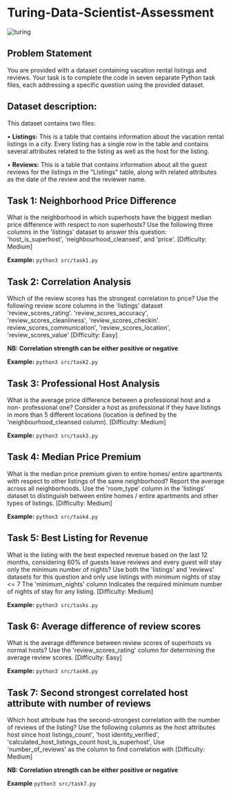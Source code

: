 # Turing-Data-Scientist-Assessment
![turing](https://github.com/user-attachments/assets/f92719f1-c65e-4d5c-8c47-2d0b4aa32b94)

## Problem Statement
You are provided with a dataset containing vacation rental listings and reviews. Your task is to complete the code in seven separate Python task files, each addressing a specific question using the provided dataset.

## Dataset description:
This dataset contains two files:

• **Listings:** This is a table that contains information about the vacation rental listings in a city. Every listing has a single row in the table and contains several attributes related to the listing as well as the host for the listing.

• **Reviews:** This is a table that contains information about all the guest reviews for the listings in the "Listings" table, along with related attributes as the date of the review and the reviewer name.

## Task 1: Neighborhood Price Difference

What is the neighborhood in which superhosts have the biggest median price difference with respect to non superhosts? Use the following three columns in the 'listings' dataset to answer this question: 'host_is_superhost', 'neighbourhood_cleansed', and 'price'. [Difficulty: Medium]

**Example:**
```python3 src/task1.py```

## Task 2: Correlation Analysis

Which of the review scores has the strongest correlation to price? Use the following review score columns in the 'listings' dataset 'review_scores_rating'. 'review_scores_accuracy', 'review_scores_cleanliness', 'review_scores_checkin'. review_scores_communication', 'review_scores_location', 'review_scores_value' [Difficulty: Easy]

**NB: Correlation strength can be either positive or negative**

**Example:**
```python3 src/task2.py```

## Task 3: Professional Host Analysis

What is the average price difference between a professional host and a non- professional one? Consider a host as professional if they have listings in more than 5 different locations (location is defined by the 'neighbourhood_cleansed column). [Difficulty: Medium]

**Example:**
```python3 src/task3.py```

## Task 4: Median Price Premium

What is the median price premium given to entire homes/ entire apartments with respect to other listings of the same neighborhood? Report the average across all neighborhoods. Use the 'room_type' column in the 'listings' dataset to distinguish between entire homes / entire apartments and other types of listings. [Difficulty: Medium]

**Example:**
```python3 src/task4.py```

## Task 5: Best Listing for Revenue

What is the listing with the best expected revenue based on the last 12 months, considering 60% of guests leave reviews and every guest will stay only the minimum number of nights? Use both the 'listings' and 'reviews' datasets for this question and only use listings with minimum nights of stay <= 7 The 'minimum_nights' column Indicates the required minimum number of nights of stay for any listing. [Difficulty: Medium]

**Example:**
```python3 src/tasks.py```

## Task 6: Average difference of review scores

What is the average difference between review scores of superhosts vs normal hosts? Use the 'review_scores_rating' column for determining the average review scores.
[Difficulty: Easy]

**Example:**
```python3 src/task6.py```

## Task 7: Second strongest correlated host attribute with number of reviews

Which host attribute has the second-strongest correlation with the number of reviews of the listing? Use the following columns as the host attributes host since host listings_count', 'host identity_verified', 'calculated_host_listings_count host_is_superhost', Use 'number_of_reviews' as the column to find correlation with [Difficulty: Medium]

**NB: Correlation strength can be either positive or negative**

**Example**
```python3 src/task7.py```
